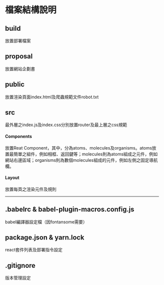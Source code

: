 # 檔案結構說明
## build
放置部署檔案
## proposal
放置網站企劃書
## public
放置渲染頁面index.html及爬蟲規範文件robot.txt
## src
最外層之index.js及index.css分別放置router及最上層之css規範
#### Components
放置Reat Component，其中，分為atoms、molecules及organisms。atoms放置最簡單之組件，例如相框、返回鍵等；molecules則為atoms組成之元件，例如網站右邊區域；organisms則為數個molecules組成的元件，例如左側之固定導航欄。
#### Layout
放置每頁之渲染元件及規則

---

## .babelrc & babel-plugin-macros.config.js
babel編譯器設定檔（因fontansome需要）
## package.json & yarn.lock
react套件列表及部署指令設定
## .gitignore
版本管理設定